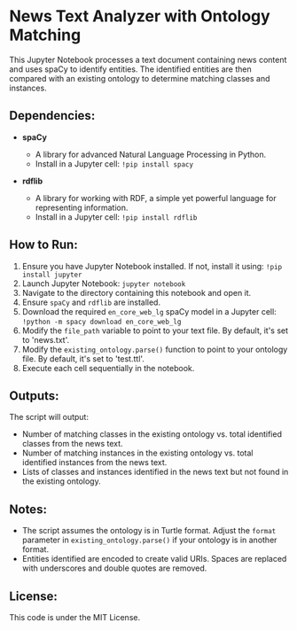 # News Text Analyzer with Ontology Matching

This Jupyter Notebook processes a text document containing news content and uses spaCy to identify entities. The identified entities are then compared with an existing ontology to determine matching classes and instances.

## Dependencies:

- **spaCy** 
    - A library for advanced Natural Language Processing in Python.
    - Install in a Jupyter cell: `!pip install spacy`
  
- **rdflib**
    - A library for working with RDF, a simple yet powerful language for representing information.
    - Install in a Jupyter cell: `!pip install rdflib`

## How to Run:

1. Ensure you have Jupyter Notebook installed. If not, install it using: `!pip install jupyter`
2. Launch Jupyter Notebook: `jupyter notebook`
3. Navigate to the directory containing this notebook and open it.
4. Ensure `spaCy` and `rdflib` are installed.
5. Download the required `en_core_web_lg` spaCy model in a Jupyter cell: `!python -m spacy download en_core_web_lg`
6. Modify the `file_path` variable to point to your text file. By default, it's set to 'news.txt'.
7. Modify the `existing_ontology.parse()` function to point to your ontology file. By default, it's set to 'test.ttl'.
8. Execute each cell sequentially in the notebook.

## Outputs:

The script will output:

- Number of matching classes in the existing ontology vs. total identified classes from the news text.
- Number of matching instances in the existing ontology vs. total identified instances from the news text.
- Lists of classes and instances identified in the news text but not found in the existing ontology.

## Notes:

- The script assumes the ontology is in Turtle format. Adjust the `format` parameter in `existing_ontology.parse()` if your ontology is in another format.
- Entities identified are encoded to create valid URIs. Spaces are replaced with underscores and double quotes are removed.

## License:

This code is under the MIT License.
